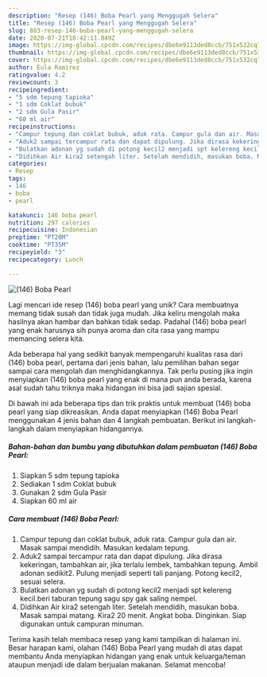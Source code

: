 ```yaml
---
description: "Resep (146) Boba Pearl yang Menggugah Selera"
title: "Resep (146) Boba Pearl yang Menggugah Selera"
slug: 883-resep-146-boba-pearl-yang-menggugah-selera
date: 2020-07-21T18:42:11.849Z
image: https://img-global.cpcdn.com/recipes/dbe6e9113ded8ccb/751x532cq70/146-boba-pearl-foto-resep-utama.jpg
thumbnail: https://img-global.cpcdn.com/recipes/dbe6e9113ded8ccb/751x532cq70/146-boba-pearl-foto-resep-utama.jpg
cover: https://img-global.cpcdn.com/recipes/dbe6e9113ded8ccb/751x532cq70/146-boba-pearl-foto-resep-utama.jpg
author: Eula Ramirez
ratingvalue: 4.2
reviewcount: 3
recipeingredient:
- "5 sdm tepung tapioka"
- "1 sdm Coklat bubuk"
- "2 sdm Gula Pasir"
- "60 ml air"
recipeinstructions:
- "Campur tepung dan coklat bubuk, aduk rata. Campur gula dan air. Masak sampai mendidih. Masukan kedalam tepung."
- "Aduk2 sampai tercampur rata dan dapat dipulung. Jika dirasa kekeringan, tambahkan air, jika terlalu lembek, tambahkan tepung. Ambil adonan sedikit2. Pulung menjadi seperti tali panjang. Potong kecil2, sesuai selera."
- "Bulatkan adonan yg sudah di potong kecil2 menjadi spt kelereng kecil.beri taburan tepung sagu spy gak saling nempel."
- "Didihkan Air kira2 setengah liter. Setelah mendidih, masukan boba. Masak sampai matang. Kira2 20 menit. Angkat boba. Dinginkan. Siap digunakan untuk campuran minuman."
categories:
- Resep
tags:
- 146
- boba
- pearl

katakunci: 146 boba pearl 
nutrition: 297 calories
recipecuisine: Indonesian
preptime: "PT20M"
cooktime: "PT35M"
recipeyield: "3"
recipecategory: Lunch

---
```



![(146) Boba Pearl](https://img-global.cpcdn.com/recipes/dbe6e9113ded8ccb/751x532cq70/146-boba-pearl-foto-resep-utama.jpg)

Lagi mencari ide resep (146) boba pearl yang unik? Cara membuatnya memang tidak susah dan tidak juga mudah. Jika keliru mengolah maka hasilnya akan hambar dan bahkan tidak sedap. Padahal (146) boba pearl yang enak harusnya sih punya aroma dan cita rasa yang mampu memancing selera kita.



Ada beberapa hal yang sedikit banyak mempengaruhi kualitas rasa dari (146) boba pearl, pertama dari jenis bahan, lalu pemilihan bahan segar sampai cara mengolah dan menghidangkannya. Tak perlu pusing jika ingin menyiapkan (146) boba pearl yang enak di mana pun anda berada, karena asal sudah tahu triknya maka hidangan ini bisa jadi sajian spesial.


Di bawah ini ada beberapa tips dan trik praktis untuk membuat (146) boba pearl yang siap dikreasikan. Anda dapat menyiapkan (146) Boba Pearl menggunakan 4 jenis bahan dan 4 langkah pembuatan. Berikut ini langkah-langkah dalam menyiapkan hidangannya.

<!--inarticleads1-->

##### Bahan-bahan dan bumbu yang dibutuhkan dalam pembuatan (146) Boba Pearl:

1. Siapkan 5 sdm tepung tapioka
1. Sediakan 1 sdm Coklat bubuk
1. Gunakan 2 sdm Gula Pasir
1. Siapkan 60 ml air




<!--inarticleads2-->

##### Cara membuat (146) Boba Pearl:

1. Campur tepung dan coklat bubuk, aduk rata. Campur gula dan air. Masak sampai mendidih. Masukan kedalam tepung.
1. Aduk2 sampai tercampur rata dan dapat dipulung. Jika dirasa kekeringan, tambahkan air, jika terlalu lembek, tambahkan tepung. Ambil adonan sedikit2. Pulung menjadi seperti tali panjang. Potong kecil2, sesuai selera.
1. Bulatkan adonan yg sudah di potong kecil2 menjadi spt kelereng kecil.beri taburan tepung sagu spy gak saling nempel.
1. Didihkan Air kira2 setengah liter. Setelah mendidih, masukan boba. Masak sampai matang. Kira2 20 menit. Angkat boba. Dinginkan. Siap digunakan untuk campuran minuman.




Terima kasih telah membaca resep yang kami tampilkan di halaman ini. Besar harapan kami, olahan (146) Boba Pearl yang mudah di atas dapat membantu Anda menyiapkan hidangan yang enak untuk keluarga/teman ataupun menjadi ide dalam berjualan makanan. Selamat mencoba!
